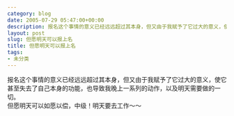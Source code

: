 ```yaml
---
category: blog
date: 2005-07-29 05:47:00+00:00
description: 报名这个事情的意义已经远远超过其本身，但又由于我赋予了它过大的意义，使它甚至失去
layout: post
slug: 但愿明天可以报上名
title: 但愿明天可以报上名
tags:
- 未分类
---
```


报名这个事情的意义已经远远超过其本身，但又由于我赋予了它过大的意义，使它甚至失去了自己本身的功能，也导致我晚上一系列的动作，以及明天需要做的一切。  
但愿明天可以如愿以偿，中级！明天要去工作～～
